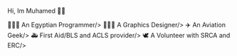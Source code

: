 Hi, Im Muhamed 🤍✨

🧑🏻‍💻 An Egyptian Programmer/>
🧑🏻‍🎨 A Graphics Designer/>
✈️ An Aviation Geek/>
🚑 First Aid/BLS and ACLS provider/>
🕊️ A Volunteer with SRCA and ERC/>

